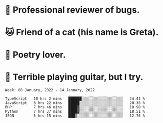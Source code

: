 # 🐛 Professional reviewer of bugs.
# 🐱 Friend of a cat (his name is Greta).
# 📜 Poetry lover.
# 🎸 Terrible playing guitar, but I try.

<!--START_SECTION:waka-->
```text
Week: 08 January, 2022 - 14 January, 2022

TypeScript   10 hrs 2 mins   ██████░░░░░░░░░░░░░░░░░░░   24.41 % 
JavaScript   8 hrs 22 mins   █████░░░░░░░░░░░░░░░░░░░░   20.36 % 
PHP          7 hrs 46 mins   ████▓░░░░░░░░░░░░░░░░░░░░   18.90 % 
Python       7 hrs 37 mins   ████▓░░░░░░░░░░░░░░░░░░░░   18.51 % 
JSON         5 hrs 15 mins   ███▒░░░░░░░░░░░░░░░░░░░░░   12.76 % 
```
<!--END_SECTION:waka-->
